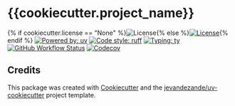 # {{cookiecutter.project_name}}

{% if cookiecutter.license == "None" %}![License](https://img.shields.io/badge/license-None-black){% else %}[![License](https://img.shields.io/github/license/{{cookiecutter.github_username}}/{{cookiecutter.package_name}})]({{cookiecutter.project_url}}/blob/master/LICENSE){% endif %}
[![Powered by: uv](https://img.shields.io/badge/-uv-purple)](https://docs.astral.sh/uv)
[![Code style: ruff](https://img.shields.io/badge/code%20style-ruff-000000.svg)](https://github.com/astral-sh/ruff)
[![Typing: ty](https://img.shields.io/badge/typing-ty-EFC621.svg)](https://github.com/astral-sh/ty)
[![GitHub Workflow Status](https://img.shields.io/github/actions/workflow/status/{{cookiecutter.github_username}}/{{cookiecutter.package_name}}/test.yml?branch=master&logo=github-actions)]({{cookiecutter.project_url}}/actions)
[![Codecov](https://img.shields.io/codecov/c/github/{{cookiecutter.github_username}}/{{cookiecutter.package_name}})](https://codecov.io/gh/{{cookiecutter.github_username}}/{{cookiecutter.package_name}})


## Credits
This package was created with [Cookiecutter](https://github.com/audreyr/cookiecutter) and the [jevandezande/uv-cookiecutter](https://github.com/jevandezande/uv-cookiecutter) project template.
